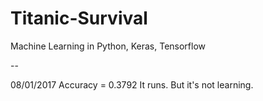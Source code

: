 # Titanic-Survival
Machine Learning in Python, Keras, Tensorflow

--

08/01/2017
Accuracy = 0.3792
It runs. But it's not learning.
